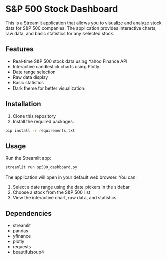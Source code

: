 # S&P 500 Stock Dashboard

This is a Streamlit application that allows you to visualize and analyze stock data for S&P 500 companies. The application provides interactive charts, raw data, and basic statistics for any selected stock.

## Features

- Real-time S&P 500 stock data using Yahoo Finance API
- Interactive candlestick charts using Plotly
- Date range selection
- Raw data display
- Basic statistics
- Dark theme for better visualization

## Installation

1. Clone this repository
2. Install the required packages:
```bash
pip install -r requirements.txt
```

## Usage

Run the Streamlit app:
```bash
streamlit run sp500_dashboard.py
```

The application will open in your default web browser. You can:
1. Select a date range using the date pickers in the sidebar
2. Choose a stock from the S&P 500 list
3. View the interactive chart, raw data, and statistics

## Dependencies

- streamlit
- pandas
- yfinance
- plotly
- requests
- beautifulsoup4 